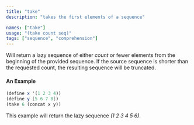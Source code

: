 ```yaml
---
title: "take"
description: "takes the first elements of a sequence"

names: ["take"]
usage: "(take count seq)"
tags: ["sequence", "comprehension"]
---
```


Will return a lazy sequence of either _count_ or fewer elements from the beginning of the provided sequence. If the source sequence is shorter than the requested count, the resulting sequence will be truncated.

#### An Example

```scheme
(define x '(1 2 3 4))
(define y [5 6 7 8])
(take 6 (concat x y))
```

This example will return the lazy sequence _(1 2 3 4 5 6)_.
